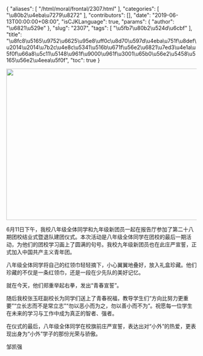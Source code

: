 {
    "aliases": [
        "/html/moral/frontal/2307.html"
    ],
    "categories": [
        "\u80b2\u4eba\u7279\u8272"
    ],
    "contributors": [],
    "date": "2019-06-13T00:00:00+08:00",
    "isCJKLanguage": true,
    "params": {
        "author": "\u6821\u529e"
    },
    "slug": "2307",
    "tags": [
        "\u5fb7\u80b2\u524d\u6cbf"
    ],
    "title": "\u8fc8\u5165\u9752\u6625\u95e8\uff0c\u8d70\u597d\u4eba\u751f\u8def\u2014\u2014\u7b2c\u4e8c\u5341\u516b\u671f\u56e2\u6821\u7ed3\u4e1a\u5f0f\u66a8\u5c11\u5148\u961f\u9000\u961f\u3001\u65b0\u56e2\u5458\u5165\u56e2\u4eea\u5f0f",
    "toc": true
}


<img
    src="https://cdn.tfls.online/mirror/full/714d4c38e03782b66ce335dc01c71bb290adf636.jpg"
    style="display:block;margin-left:auto;margin-right:auto;"
    decoding="async"
    fetchpriority="auto"
    loading="lazy"
    height="400"
    width="600"
/>






 6月11日下午，我校八年级全体同学和九年级新团员一起在报告厅参加了第二十八期团校结业式暨退队建团仪式。本次活动是八年级全体同学在团校的最后一期活动，为他们的团校学习画上了圆满的句号。我校九年级新团员也在此庄严宣誓，正式加入中国共产主义青年团。
 



八年级全体同学将自己的红领巾轻轻摘下，小心翼翼地叠好，放入礼盒珍藏。他们珍藏的不仅是一条红领巾，还是一段在少先队的美好记忆。




就在今天，他们郑重举起右拳，发出“青春宣誓”。
 



随后我校张玉旺副校长为同学们送上了青春祝福，教导学生们“方向比努力更重要”“立长志而不是常立志”“勿以恶小而为之，勿以善小而不为”。祝愿每一位学生在未来的学习与工作中成为真正的智者、强者。




在仪式的最后，八年级全体同学在校旗前庄严宣誓，表达出对“小外”的热爱，更表现出身为“小外”学子的那份光荣与骄傲。
 



邹凯强



  




